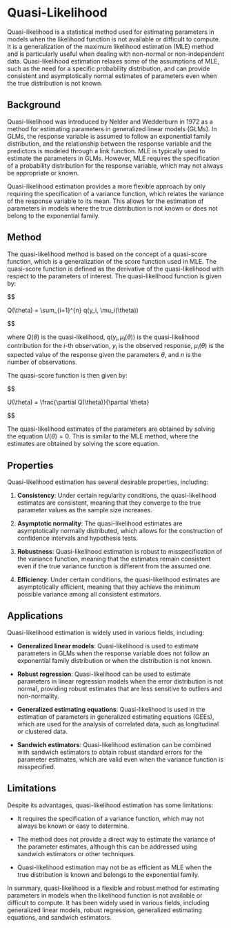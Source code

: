 # Quasi-Likelihood

Quasi-likelihood is a statistical method used for estimating parameters in models when the likelihood function is not available or difficult to compute. It is a generalization of the maximum likelihood estimation (MLE) method and is particularly useful when dealing with non-normal or non-independent data. Quasi-likelihood estimation relaxes some of the assumptions of MLE, such as the need for a specific probability distribution, and can provide consistent and asymptotically normal estimates of parameters even when the true distribution is not known.

## Background

Quasi-likelihood was introduced by Nelder and Wedderburn in 1972 as a method for estimating parameters in generalized linear models (GLMs). In GLMs, the response variable is assumed to follow an exponential family distribution, and the relationship between the response variable and the predictors is modeled through a link function. MLE is typically used to estimate the parameters in GLMs. However, MLE requires the specification of a probability distribution for the response variable, which may not always be appropriate or known.

Quasi-likelihood estimation provides a more flexible approach by only requiring the specification of a variance function, which relates the variance of the response variable to its mean. This allows for the estimation of parameters in models where the true distribution is not known or does not belong to the exponential family.

## Method

The quasi-likelihood method is based on the concept of a quasi-score function, which is a generalization of the score function used in MLE. The quasi-score function is defined as the derivative of the quasi-likelihood with respect to the parameters of interest. The quasi-likelihood function is given by:


$$

Q(\theta) = \sum_{i=1}^{n} q(y_i, \mu_i(\theta))

$$


where $Q(\theta)$ is the quasi-likelihood, $q(y_i, \mu_i(\theta))$ is the quasi-likelihood contribution for the $i$-th observation, $y_i$ is the observed response, $\mu_i(\theta)$ is the expected value of the response given the parameters $\theta$, and $n$ is the number of observations.

The quasi-score function is then given by:


$$

U(\theta) = \frac{\partial Q(\theta)}{\partial \theta}

$$


The quasi-likelihood estimates of the parameters are obtained by solving the equation $U(\theta) = 0$. This is similar to the MLE method, where the estimates are obtained by solving the score equation.

## Properties

Quasi-likelihood estimation has several desirable properties, including:

1. **Consistency**: Under certain regularity conditions, the quasi-likelihood estimates are consistent, meaning that they converge to the true parameter values as the sample size increases.

2. **Asymptotic normality**: The quasi-likelihood estimates are asymptotically normally distributed, which allows for the construction of confidence intervals and hypothesis tests.

3. **Robustness**: Quasi-likelihood estimation is robust to misspecification of the variance function, meaning that the estimates remain consistent even if the true variance function is different from the assumed one.

4. **Efficiency**: Under certain conditions, the quasi-likelihood estimates are asymptotically efficient, meaning that they achieve the minimum possible variance among all consistent estimators.

## Applications

Quasi-likelihood estimation is widely used in various fields, including:

- **Generalized linear models**: Quasi-likelihood is used to estimate parameters in GLMs when the response variable does not follow an exponential family distribution or when the distribution is not known.

- **Robust regression**: Quasi-likelihood can be used to estimate parameters in linear regression models when the error distribution is not normal, providing robust estimates that are less sensitive to outliers and non-normality.

- **Generalized estimating equations**: Quasi-likelihood is used in the estimation of parameters in generalized estimating equations (GEEs), which are used for the analysis of correlated data, such as longitudinal or clustered data.

- **Sandwich estimators**: Quasi-likelihood estimation can be combined with sandwich estimators to obtain robust standard errors for the parameter estimates, which are valid even when the variance function is misspecified.

## Limitations

Despite its advantages, quasi-likelihood estimation has some limitations:

- It requires the specification of a variance function, which may not always be known or easy to determine.

- The method does not provide a direct way to estimate the variance of the parameter estimates, although this can be addressed using sandwich estimators or other techniques.

- Quasi-likelihood estimation may not be as efficient as MLE when the true distribution is known and belongs to the exponential family.

In summary, quasi-likelihood is a flexible and robust method for estimating parameters in models when the likelihood function is not available or difficult to compute. It has been widely used in various fields, including generalized linear models, robust regression, generalized estimating equations, and sandwich estimators.

